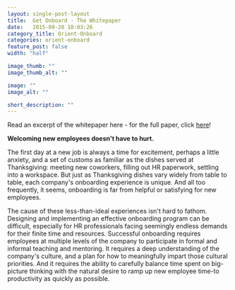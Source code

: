 ```yaml
---
layout: single-post-layout
title:  Get Onboard - The Whitepaper
date:   2015-09-20 18:03:26
category_title: Orient-Onboard
categories: orient-onboard
feature_post: false
width: "half"

image_thumb: ""
image_thumb_alt: ""

image: ""
image_alt: ""

short_description: ""
---
```


Read an excerpt of the whitepaper here - for the full paper, click [here](http://eepurl.com/bA2WV9)!

**Welcoming new employees doesn't have to hurt.**

The first day at a new job is always a time for excitement, perhaps a little anxiety, and a set of customs as familiar as the dishes served at Thanksgiving: meeting new coworkers, filling out HR  paperwork, settling into a workspace. But just as Thanksgiving dishes vary widely from table to table, each company's onboarding experience is unique. And all too frequently, it seems, onboarding is far from helpful or satisfying for new employees.

The cause of these less-than-ideal experiences isn't hard to fathom. Designing and implementing an effective onboarding program can be difficult, especially for HR professionals facing seemingly endless demands for their finite time and resources. Successful onboarding requires employees at multiple levels of the company to participate in formal and informal teaching and mentoring. It requires a deep understanding of the company's culture, and a plan for how to meaningfully impart those cultural priorities. And it requires the ability to carefully balance time spent on big-picture thinking with the natural desire to ramp up new employee time-to productivity as quickly as possible.
